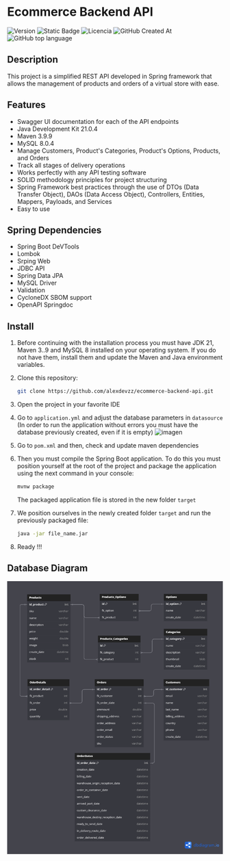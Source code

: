 # Ecommerce Backend API
![Version](https://img.shields.io/badge/version-1.0.0-blue)
![Static Badge](https://img.shields.io/badge/build-in_deploy-red)
![Licencia](https://img.shields.io/badge/license-MIT-green)
![GitHub Created At](https://img.shields.io/github/created-at/alexdevzz/ecommerce-backend-api)
![GitHub top language](https://img.shields.io/github/languages/top/alexdevzz/ecommerce-backend-api)


## Description
This project is a simplified REST API developed in Spring framework that allows the management of products and orders of a virtual store with ease.

## Features
- Swagger UI documentation for each of the API endpoints
- Java Development Kit 21.0.4
- Maven 3.9.9
- MySQL 8.0.4
- Manage Customers, Product's Categories, Product's Options, Products, and Orders
- Track all stages of delivery operations
- Works perfectly with any API testing software
- SOLID methodology principles for project structuring
- Spring Framework best practices through the use of DTOs (Data Transfer Object), DAOs (Data Access Object), Controllers, Entities, Mappers, Payloads, and Services
- Easy to use

## Spring Dependencies
- Spring Boot DeVTools
- Lombok
- Srping Web
- JDBC API
- Spring Data JPA
- MySQL Driver
- Validation
- CycloneDX SBOM support
- OpenAPI Springdoc

## Install
1. Before continuing with the installation process you must have JDK 21, Maven 3..9 and MySQL 8 installed on your operating system. If you do not have them, install them and update the Maven and Java environment variables.
   
2. Clone this repository:
   ```bash
   git clone https://github.com/alexdevzz/ecommerce-backend-api.git
   ```
3. Open the project in your favorite IDE
   
4. Go to ```application.yml``` and adjust the database parameters in ```datasource``` (In order to run the application without errors you must have the database previously created, even if it is empty)
   ![imagen](https://github.com/user-attachments/assets/ae90c13c-7846-443e-b448-c9bab1d37034)
   
5. Go to ```pom.xml``` and then, check and update maven dependencies
   
6. Then you must compile the Spring Boot application. To do this you must position yourself at the root of the project and package the application using the next command in your console:
   ``` bash
   mvnw package
   ```
   The packaged application file is stored in the new folder ```target```
   
8. We position ourselves in the newly created folder ```target``` and run the previously packaged file:
    ``` bash
    java -jar file_name.jar
    ```

8. Ready !!!

## Database Diagram
![Alt text](src/main/resources/bd_diagram.png)





   
